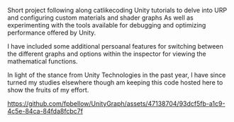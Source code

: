Short project following along catlikecoding Unity tutorials to delve into URP and configuring custom materials and shader graphs
As well as experimenting with the tools available for debugging and optimizing performance offered by Unity.

I have included some additional persoanal features for switching between the different graphs and options within the inspector for viewing the mathematical functions.

In light of the stance from Unity Technologies in the past year, I have since turned my studies elsewhere though am keeping this code hosted here to show the fruits of my effort.




https://github.com/fpbellow/UnityGraph/assets/47138704/93dcf5fb-a1c9-4c5e-84ca-84fda8fcbc7f

